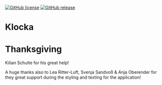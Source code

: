 [![GitHub license](https://img.shields.io/github/license/Naereen/StrapDown.js.svg)](https://github.com/Naereen/StrapDown.js/blob/master/LICENSE)
[![GitHub release](https://img.shields.io/github/release/Naereen/StrapDown.js.svg)](https://GitHub.com/Naereen/StrapDown.js/releases/)


# Klocka


# Thanksgiving 
Kilian Schulte for his great help! 

A huge thanks also to Lea Ritter-Luft, Svenja Sandvoß & Anja Oberender for they great support during the styling and texting for the application!
